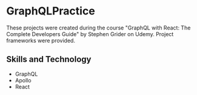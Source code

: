 # GraphQLPractice
These projects were created during the course "GraphQL with React: The Complete Developers Guide" by Stephen Grider on Udemy. Project frameworks were provided.

## Skills and Technology
- GraphQL
- Apollo
- React